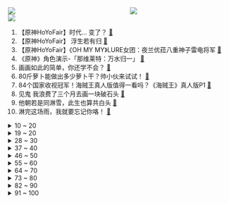 <div >
	<a style="float:left;width:55%;" href = "https://github.com/anuraghazra/github-readme-stats">
	 <img src = "https://github-readme-stats.vercel.app/api?username=iuuuuuaena&theme=buefy&show_icons=true"/>
	</a>
	<a  style="float:right;width:45%" href = "https://github.com/anuraghazra/github-readme-stats">
	 <img  src="https://github-readme-stats.vercel.app/api/top-langs/?username=anuraghazra&layout=compact"/>
	</a>
	</div>

[![](https://img.shields.io/badge/jxd-@jxdgogogo.xyz-yellowgreen.svg)](https://www.jxdgogogo.xyz)<br>
1. 【原神HoYoFair】时代… 变了？ [:link:](//www.bilibili.com/video/BV1Uh4y1A7Um) <br>
2. 【原神HoYoFair】 浮生若有归 [:link:](//www.bilibili.com/video/BV1EK4y1F7fE) <br>
3. 【原神HoYoFair】《OH MY MY》LURE女团：夜兰优菈八重神子雷电将军 [:link:](//www.bilibili.com/video/BV1GK4y1F75d) <br>
4. 《原神》角色演示-「那维莱特：万水归一」 [:link:](//www.bilibili.com/video/BV1FC4y1f7hW) <br>
5. 画画如此的简单，你还学不会？ [:link:](//www.bilibili.com/video/BV1PP41187KW) <br>
6. 80斤萝卜能做出多少萝卜干？帅小伙来试试！ [:link:](//www.bilibili.com/video/BV1Uu4y1z7Pj) <br>
7. 84个国家收视冠军！海贼王真人版值得一看吗？《海贼王》真人版P1 [:link:](//www.bilibili.com/video/BV1Pm4y1L72t) <br>
8. 见鬼 我浪费了三个月去画一块破石头 [:link:](//www.bilibili.com/video/BV1rz4y1V7D3) <br>
9. 他朝若是同淋雪，此生也算共白头 [:link:](//www.bilibili.com/video/BV1LN411n7sw) <br>
10. 淋完这场雨，我就要忘记你咯！ [:link:](//www.bilibili.com/video/BV1sh4y1a7Gj) <br>
<details>
<summary>10 ~ 20</summary>

11. 【人心散了，队伍不好带了】漠叔被人约到村口单挑 [:link:](//www.bilibili.com/video/BV1FH4y1D7bK) <br>
12. 历时二十一天，我把大英博物馆里的中国文物“带回了家” [:link:](//www.bilibili.com/video/BV1ru4y1z7VG) <br>
13. 数数我们床一共有几根脚趾头？ [:link:](//www.bilibili.com/video/BV1zm4y157Z5) <br>
14. 挑战北京铁板烧自助餐的师傅，又成功干趴一个 [:link:](//www.bilibili.com/video/BV12N411J7Ud) <br>
15. 总有一天大马士革的玫瑰，会在叙利亚重新绽放 [:link:](//www.bilibili.com/video/BV1jk4y1c7GZ) <br>
16. 【原神HoYoFair2023动画短片】深渊的凝视 - 戴因斯雷布 vs 深渊双子 [:link:](//www.bilibili.com/video/BV1kw411v7tB) <br>
17. 快来学习！ [:link:](//www.bilibili.com/video/BV1jw411m76o) <br>
18. 狗子请小牛吃饭，结果食物中毒，我爸紧急抢救 [:link:](//www.bilibili.com/video/BV1DV411A7iQ) <br>
19. 小潮team坐什么车？ [:link:](//www.bilibili.com/video/BV1G34y1P7wx) <br>
</details>
<details>
<summary>19 ~ 20</summary>

20. 同⚡步⚡成⚡功 [:link:](//www.bilibili.com/video/BV1zu411g7Xz) <br>
21. 手绘各种手游图标，你最熟悉的是哪个 [:link:](//www.bilibili.com/video/BV1Yz4y1V7nU) <br>
22. 你听我说，我从小就有一个梦想 [:link:](//www.bilibili.com/video/BV1Bm4y1G7kB) <br>
23. papi酱不定期更新的日常——两年一度的月饼试吃大会又来了！！ [:link:](//www.bilibili.com/video/BV1gw411m7YX) <br>
24. 什 么 鬼 动 静，起猛了！？ [:link:](//www.bilibili.com/video/BV1AV411P7qL) <br>
25. 【HIV】射精前后，病毒如何极限求生【异性篇-男传女】 [:link:](//www.bilibili.com/video/BV17z4y1V73p) <br>
26. “救赎也许是另一种折磨” [:link:](//www.bilibili.com/video/BV1xk4y1c73y) <br>
27. 开始你觉得最坏的朋友，最后却是最单纯的 [:link:](//www.bilibili.com/video/BV1Vu4y1671w) <br>
28. 你的宿舍有没有这样一个大爹？ [:link:](//www.bilibili.com/video/BV1zK4y1F74u) <br>
</details>
<details>
<summary>28 ~ 30</summary>

29. 当妈妈进二次元儿子房间（五）： [:link:](//www.bilibili.com/video/BV1mH4y1m743) <br>
30. 【原神HoYoFair】【EP2－完整版】「先驱：阿贝多」【狄龙顾】 [:link:](//www.bilibili.com/video/BV1vz4y1V7J1) <br>
31. 今日，我虽死，（                        ）！！！！！ [:link:](//www.bilibili.com/video/BV1DV411A7Ck) <br>
32. 是不是现在的电影宣传都这样... [:link:](//www.bilibili.com/video/BV1nj41187ho) <br>
33. 所以现在找女朋友要挨刀是吗 [:link:](//www.bilibili.com/video/BV1gh4y1Y7sK) <br>
34. 第63拍的鱼跃真让人叹为观止 [:link:](//www.bilibili.com/video/BV1NK4y1F7yK) <br>
35. 我大概一辈子不会忘记这部动画了......【泛式】 [:link:](//www.bilibili.com/video/BV1C94y1p7yk) <br>
36. A24最新力作《回应我》，起步吓你12跳！ [:link:](//www.bilibili.com/video/BV1QH4y1S7vi) <br>
37. 那些出了省就乱来的美食！ [:link:](//www.bilibili.com/video/BV1d94y1p7zB) <br>
</details>
<details>
<summary>37 ~ 40</summary>

38. 真正的剑气究竟什么样？连自己都不相信的东西，怎么可能找得到呢？ [:link:](//www.bilibili.com/video/BV1nK4y1F72K) <br>
39. 名将解读安史之乱（终章），压轴出场郭子仪 [:link:](//www.bilibili.com/video/BV1Hj41187V4) <br>
40. 你出现在我诗的每一页 [:link:](//www.bilibili.com/video/BV1H84y1D7ti) <br>
41. 【蓝甲虫】外星高科技，蓝色钢铁蜘蛛侠，又菜又能打！ [:link:](//www.bilibili.com/video/BV1PF411m7bj) <br>
42. 假如忍者有替身，但替身是海贼....... [:link:](//www.bilibili.com/video/BV1nu4y167xK) <br>
43. 凭什么东坡肉是杭州亚运会菜谱的第一道菜？今天教你个小秘诀！东坡肉～ [:link:](//www.bilibili.com/video/BV13j411C7iA) <br>
44. 对待这样的罪犯...警方是不是太温柔了？ [:link:](//www.bilibili.com/video/BV1Yw411276W) <br>
45. IVE回归先行曲《Either Way》MV [:link:](//www.bilibili.com/video/BV1Kz4y157rJ) <br>
46. 惊掉下巴！动物的这些部位竟然长这样！！ [:link:](//www.bilibili.com/video/BV11m4y157Nb) <br>
</details>
<details>
<summary>46 ~ 50</summary>

47. 《崩坏：星穹铁道》星穹研习会03期——「预测未来」 [:link:](//www.bilibili.com/video/BV1sk4y1c7U3) <br>
48. 最强旅行防盗指南来了！让小偷无处下手！ [:link:](//www.bilibili.com/video/BV1dV411A79E) <br>
49. 人类世界最盛大的节日火人节终于给我体验到了！飙泪！ [:link:](//www.bilibili.com/video/BV1mm4y157Nf) <br>
50. 鉴定咬伤粉丝的毒蛇(2)老人自述被五步蛇咬伤！但其实并不是？应该用什么血清？ [:link:](//www.bilibili.com/video/BV1fh4y1h7z3) <br>
51. 薄巧汉堡炸鸡炒年糕？韩国人为何疯迷于薄巧 [:link:](//www.bilibili.com/video/BV1zF411m7ri) <br>
52. 带货视频虚假宣传？！我又又又亿次被骗了！！！ [:link:](//www.bilibili.com/video/BV1Vu4y14783) <br>
53. 保护动物，电子狩猎 [:link:](//www.bilibili.com/video/BV1C94y1a7EP) <br>
54. 英国的地方政府财政危机 | 伯明翰破产 [:link:](//www.bilibili.com/video/BV1f94y1p7Ah) <br>
55. 普通出身，如何最大限度“利用”大学？【学生请一定看完！】 [:link:](//www.bilibili.com/video/BV1XH4y1S7vn) <br>
</details>
<details>
<summary>55 ~ 60</summary>

56. 马化腾！你是懂联名的..... [:link:](//www.bilibili.com/video/BV1m94y1p7dW) <br>
57. 就算步子乱了又如何，接着跳下去就好了，高分经典《闻香识女人》 [:link:](//www.bilibili.com/video/BV1rH4y1m7bC) <br>
58. 【摩斯神探】退役特工开出租车维持生活，唯一朋友遇害后，特工重出江湖 [:link:](//www.bilibili.com/video/BV1t84y1D733) <br>
59. 大 秦 科 技 ，遥 遥 领 先 ！ [:link:](//www.bilibili.com/video/BV1Pu4y167uP) <br>
60. 慢慢学会沉默。 [:link:](//www.bilibili.com/video/BV1v84y1D7rX) <br>
61. “基本不等式”学懵了？保姆级教程在此！ [:link:](//www.bilibili.com/video/BV1Qp4y1w7Fw) <br>
62. 西虹市首富有点它的影子，亿万富豪给孙子留下遗产，但需要层层考验才能拿到 [:link:](//www.bilibili.com/video/BV1d34y1A76t) <br>
63. 在他们身上看到了曾经的自己 [:link:](//www.bilibili.com/video/BV1Tu411u7To) <br>
64. 李佳琦热度不减，国货谣言倍出？真正的商战才刚刚开始！ [:link:](//www.bilibili.com/video/BV1kF411m7Uv) <br>
</details>
<details>
<summary>64 ~ 70</summary>

65. 只要你穿着定制ID的队服我一定会在茫茫人海中 找到你💗 [:link:](//www.bilibili.com/video/BV1qp4y1w76E) <br>
66. 《拒绝动物表演》但拒绝不了动物硬要表演 [:link:](//www.bilibili.com/video/BV1Jw411m72n) <br>
67. 【Jason&真栗】神仙...超神合唱《就让这大雨全都落下》！ [:link:](//www.bilibili.com/video/BV1u34y1A7aN) <br>
68. B站最大胶带球记录刷新！历时3个月，周长88厘米，体重12斤 [:link:](//www.bilibili.com/video/BV1Fj41187x4) <br>
69. 🤣👉玩______玩的 [:link:](//www.bilibili.com/video/BV1xk4y1c7HE) <br>
70. 成人科幻，上世纪神番！为了满足男人的癖好，女子竟自愿改造成赛博义体！ [:link:](//www.bilibili.com/video/BV1BF411S7W5) <br>
71. 【轰】猫这种生物也太奇怪了吧！！ [:link:](//www.bilibili.com/video/BV1j8411i7ti) <br>
72. 当代年轻人现状 [:link:](//www.bilibili.com/video/BV1hC4y1Z7f5) <br>
73. 从零开始当校长！！！！ [:link:](//www.bilibili.com/video/BV1Mj41187zV) <br>
</details>
<details>
<summary>73 ~ 80</summary>

74. 用竹子和木头DIY霰弹枪，威力巨大，看完你也能学会 [:link:](//www.bilibili.com/video/BV1iN411J7KU) <br>
75. 杭州亚运会，给世界一点小小的中国震撼 [:link:](//www.bilibili.com/video/BV1D94y1p7TA) <br>
76. “我的祖国把我从5000英里外送到这里，是让我完成比赛” [:link:](//www.bilibili.com/video/BV1Wu4y1r7kh) <br>
77. 【肖秀荣亲自答疑】应对大纲变动，这些题不用做了！ [:link:](//www.bilibili.com/video/BV1Ew411v7XQ) <br>
78. 这场战斗，终究还是来了！！！ [:link:](//www.bilibili.com/video/BV1rV411c7gs) <br>
79. 《崩坏：星穹铁道》符玄原创同人曲《洞若观心》 [:link:](//www.bilibili.com/video/BV1AK4y1c7RA) <br>
80. 穷组100欧，富组5000欧！把同事送去土耳其，拍摄挑战难度再升级！ [:link:](//www.bilibili.com/video/BV1994y1p768) <br>
81. 1.2元一串都是牛肉，烤筋烤腰子烤肥瘦，周末和馋嘴伙计一起撸串，6个人430元，西安铁签烤肉很解馋 [:link:](//www.bilibili.com/video/BV1Hk4y1c7RC) <br>
82. 「NASA」世界最大火箭运输车“爬行者”开始移动 [:link:](//www.bilibili.com/video/BV1tk4y1c7jk) <br>
</details>
<details>
<summary>82 ~ 90</summary>

83. 想挑战的排好队，一个一个一个！！！ [:link:](//www.bilibili.com/video/BV1N84y1D7t2) <br>
84. 时隔多年，再唱《我的梦》 [:link:](//www.bilibili.com/video/BV16w411m7VP) <br>
85. 在显眼的地方做最显眼的狗 [:link:](//www.bilibili.com/video/BV1434y1A7Jt) <br>
86. 奇怪的玩具熊 4 [:link:](//www.bilibili.com/video/BV1up4y1w7eE) <br>
87. 【台台】“盛开的野花啊 可不可以告诉我 人们为什么要互相伤害”-楪祈cos-罪恶王冠 [:link:](//www.bilibili.com/video/BV1c841117h2) <br>
88. 不同年代的人都是怎么旅游的？有勾起你的哪段旅游记忆吗？ [:link:](//www.bilibili.com/video/BV1LF411m7Rs) <br>
89. 生命力真神奇，这都能活过来 [:link:](//www.bilibili.com/video/BV1xw411v7uh) <br>
90. 【渚薰】彼岸安。 [:link:](//www.bilibili.com/video/BV1xH4y1m7yr) <br>
91. 厨师长给团队安排工作餐“鱼香肉丝盖饭”，直接全员光盘 [:link:](//www.bilibili.com/video/BV1Xu4y1z7V9) <br>
</details>
<details>
<summary>91 ~ 100</summary>

92. 这需要很多钱吗，不，这需要很多爱...... [:link:](//www.bilibili.com/video/BV12j41187si) <br>
93. 【原神】Circus addiction ／ 天月-Amatsuki- [:link:](//www.bilibili.com/video/BV1bK4y1F7HW) <br>
94. 我们花着爸妈辛苦挣来的钱去体验他们不曾看过的世界 [:link:](//www.bilibili.com/video/BV1z94y1p7Wp) <br>
95. 翡翠虾球醋溜白菜去笋鱼香肉丝 [:link:](//www.bilibili.com/video/BV1Ww411v7vS) <br>
96. 传承武术文化 非实战演练，只是展示双手刀基本功动作。习武强身！ [:link:](//www.bilibili.com/video/BV1yV411A7cC) <br>
97. 亚运会开门红 [:link:](//www.bilibili.com/video/BV1pV411c7rs) <br>
98. 人脑再一次向软件发起挑战 [:link:](//www.bilibili.com/video/BV1zp4y1w7FM) <br>
99. 本来想看看清华学生有什么不同，没想到碰到了清华的老师。 [:link:](//www.bilibili.com/video/BV1r84y1D7iP) <br>
100. 华为 MatePad Pro 13.2详细体验 | 星闪加持 依旧领先 | 无边好屏 美到离谱 [:link:](//www.bilibili.com/video/BV1im4y1G7pr) <br>
</details>
